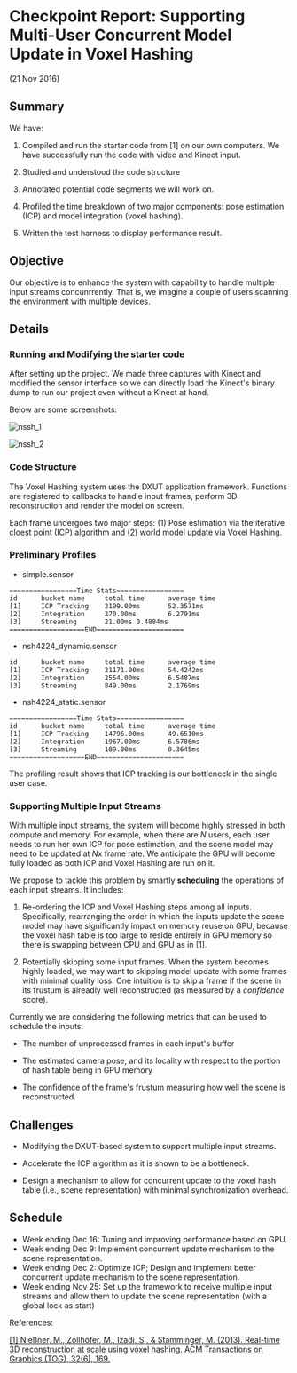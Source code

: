 
# Checkpoint Report: Supporting Multi-User Concurrent Model Update in Voxel Hashing 

(21 Nov 2016)

## Summary

We have:

1. Compiled and run the starter code from [1] on our own computers. We have successfully run the code with video and Kinect input.

2. Studied and understood the code structure

3. Annotated potential code segments we will work on.

4. Profiled the time breakdown of two major components: pose estimation (ICP) and model integration (voxel hashing).

5. Written the test harness to display performance result.


## Objective

Our objective is to enhance the system with capability to handle multiple input streams concunrrently. That is, we imagine a couple of users scanning the environment with multiple devices. 


## Details

### Running and Modifying the starter code

After setting up the project. We made three captures with Kinect and modified the sensor interface so we can directly load the Kinect's binary dump to run our project even without a Kinect at hand.

Below are some screenshots:

![nssh_1](screenshot0.jpg)

![nssh_2](screenshot1.jpg)


### Code Structure

The Voxel Hashing system uses the DXUT application framework. Functions are registered to callbacks to handle input frames, perform 3D reconstruction and render the model on screen.

Each frame undergoes two major steps: (1) Pose estimation via the iterative cloest point (ICP) algorithm and (2) world model update via Voxel Hashing.

### Preliminary Profiles

+ simple.sensor

```
=================Time Stats=================
id      bucket name     total time      average time
[1]     ICP Tracking    2199.00ms       52.3571ms
[2]     Integration     270.00ms        6.2791ms
[3]     Streaming       21.00ms 0.4884ms
===================END======================
```

+ nsh4224_dynamic.sensor

```
id      bucket name     total time      average time
[1]     ICP Tracking    21171.00ms      54.4242ms
[2]     Integration     2554.00ms       6.5487ms
[3]     Streaming       849.00ms        2.1769ms
```

+ nsh4224_static.sensor

```
=================Time Stats=================
id      bucket name     total time      average time
[1]     ICP Tracking    14796.00ms      49.6510ms
[2]     Integration     1967.00ms       6.5786ms
[3]     Streaming       109.00ms        0.3645ms
===================END======================
```

The profiling result shows that ICP tracking is our bottleneck in the single user case.

### Supporting Multiple Input Streams

With multiple input streams, the system will become highly stressed in both compute and memory. For example, when there are *N* users, each user needs to run her own ICP for pose estimation, and the scene model may need to be updated at *N*x frame rate. We anticipate the GPU will become fully loaded as both ICP and Voxel Hashing are run on it.

We propose to tackle this problem by smartly **scheduling** the operations of each input streams. It includes:

1. Re-ordering the ICP and Voxel Hashing steps among all inputs. Specifically, rearranging the order in which the inputs update the scene model may have significantly impact on memory reuse on GPU, because the voxel hash table is too large to reside entirely in GPU memory so there is swapping between CPU and GPU as in [1].

2. Potentially skipping some input frames. When the system becomes highly loaded, we may want to skipping model update with some frames with minimal quality loss. One intuition is to skip a frame if the scene in its frustum is alreadly well reconstructed (as measured by a *confidence* score).

Currently we are considering the following metrics that can be used to schedule the inputs:

+ The number of unprocessed frames in each input's buffer

+ The estimated camera pose, and its locality with respect to the portion of hash table being in GPU memory

+ The confidence of the frame's frustum measuring how well the scene is reconstructed.



## Challenges

+ Modifying the DXUT-based system to support multiple input streams.

+ Accelerate the ICP algorithm as it is shown to be a bottleneck.

+ Design a mechanism to allow for concurrent update to the voxel hash table (i.e., scene representation) with minimal synchronization overhead.


## Schedule

+ Week ending Dec 16: Tuning and improving performance based on GPU.
+ Week ending Dec 9: Implement concurrent update mechanism to the scene representation.
+ Week ending Dec 2: Optimize ICP; Design and implement better concurrent update mechanism to the scene representation.
+ Week ending Nov 25: Set up the framework to receive multiple input streams and allow them to update the scene representation (with a global lock as start)


References:

[[1] Nießner, M., Zollhöfer, M., Izadi, S., & Stamminger, M. (2013). Real-time 3D reconstruction at scale using voxel hashing. ACM Transactions on Graphics (TOG), 32(6), 169.](http://www.graphics.stanford.edu/~niessner/niessner2013hashing.html)
